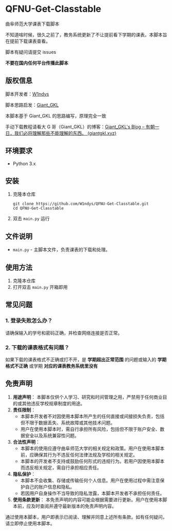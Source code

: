 # QFNU-Get-Classtable

曲阜师范大学课表下载脚本

不知道啥时候，很久之前了，教务系统更新了不让提前看下学期的课表。本脚本旨在提前下载课表查看。

脚本有疑问请提交 issues

**不要在国内任何平台传播此脚本**

## 版权信息

脚本开发者：[W1ndys](https://github.com/W1ndys)

脚本思路启发：[Giant_GKL](https://github.com/GiantGKL)

本脚本基于 Giant_GKL 的思路编写，原理完全一致

手动下载教程请看大 G 哥（Giant_GKL）的博客：[Giant_GKL's Blog – 有朝一日，我们必将理解那些不能理解的东西。 (giantgkl.xyz)](https://giantgkl.xyz/289/qfnu教务系统绕过限制查看下学期课表/)

## 环境要求

- Python 3.x

## 安装

1. 克隆本仓库

   ```
   git clone https://github.com/W1ndys/QFNU-Get-Classtable.git
   cd QFNU-Get-Classtable
   ```

2. 双击 `main.py` 运行

## 文件说明

- `main.py` - 主脚本文件，负责课表的下载和处理。

## 使用方法

1. 克隆本仓库
2. 打开双击 `main.py` 开箱即用

## 常见问题

### 1. 登录失败怎么办？

请确保输入的学号和密码正确，并检查网络连接是否正常。

### 2. 下载的课表格式有问题？

如果下载的课表格式不正确或打不开，是 **学期超出正常范围** 的问题或输入的 **学期格式不正确** 或学期 **对应的课表教务系统里没有**

## 免责声明

1. **用途声明**： 本脚本仅供个人学习、研究和时间管理之用，严禁用于任何商业目的或其他违反学校规章制度的用途。
2. **责任限制**：
   - 本脚本开发者不对因使用本脚本所产生的任何直接或间接损失负责，包括但不限于数据丢失、系统故障或其他技术问题。
   - 用户在使用本脚本时，需自行承担所有风险，包括但不限于账户安全、数据安全以及系统兼容性问题。
3. **合法性声明**：
   - 本脚本的使用应遵守曲阜师范大学的相关规定和政策。用户在使用本脚本前，应确保其行为不违反任何法律法规及学校的相关规定。
   - 本脚本的开发者不支持或鼓励任何形式的违规行为。若用户因使用本脚本而违反相关规定，需自行承担相应责任。
4. **隐私保护**：
   - 本脚本不会收集、存储或传输任何个人信息。用户在使用过程中需注意保护自己的账户信息和隐私。
   - 若因用户自身操作不当导致的隐私泄露，本脚本开发者不承担任何责任。
5. **使用条款更新**： 本免责声明的内容可能会根据需要进行更新。用户在使用本脚本前，应及时查阅并遵守最新版本的免责声明内容。

通过使用本脚本，用户即表示已阅读、理解并同意上述所有条款。如有任何疑问，请立即停止使用本脚本。
